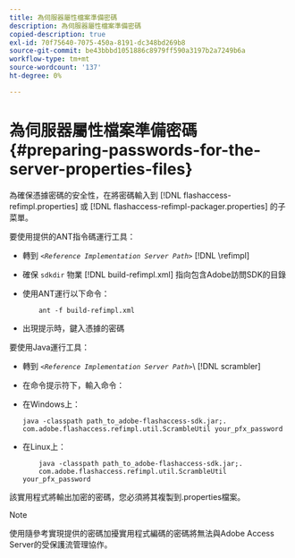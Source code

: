 ```yaml
---
title: 為伺服器屬性檔案準備密碼
description: 為伺服器屬性檔案準備密碼
copied-description: true
exl-id: 70f75640-7075-450a-8191-dc348bd269b8
source-git-commit: be43bbbd1051886c8979ff590a3197b2a7249b6a
workflow-type: tm+mt
source-wordcount: '137'
ht-degree: 0%

---
```


# 為伺服器屬性檔案準備密碼 {#preparing-passwords-for-the-server-properties-files}

為確保憑據密碼的安全性，在將密碼輸入到 [!DNL flashaccess-refimpl.properties] 或 [!DNL flashaccess-refimpl-packager.properties] 的子菜單。

要使用提供的ANT指令碼運行工具：

* 轉到 *`<Reference Implementation Server Path>`* [!DNL \refimpl]

* 確保 `sdkdir` 物業 [!DNL build-refimpl.xml] 指向包含Adobe訪問SDK的目錄
* 使用ANT運行以下命令：

   ```
       ant -f build-refimpl.xml
   ```

* 出現提示時，鍵入憑據的密碼

要使用Java運行工具：

* 轉到 *`<Reference Implementation Server Path>`*\ [!DNL scrambler]

* 在命令提示符下，輸入命令：

* 在Windows上：

   ```
   java -classpath path_to_adobe-flashaccess-sdk.jar;.  
   com.adobe.flashaccess.refimpl.util.ScrambleUtil your_pfx_password
   ```

* 在Linux上：

   ```
       java -classpath path_to_adobe-flashaccess-sdk.jar;.  
       com.adobe.flashaccess.refimpl.util.ScrambleUtil your_pfx_password
   ```

該實用程式將輸出加密的密碼，您必須將其複製到.properties檔案。

>[!NOTE]
>
>使用隨參考實現提供的密碼加擾實用程式編碼的密碼將無法與Adobe Access Server的受保護流管理協作。
